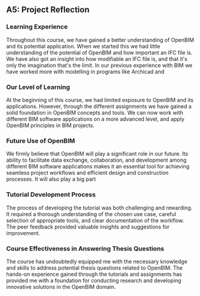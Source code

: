 ## A5: Project Reflection

### Learning Experience

Throughout this course, we have gained a better understanding of OpenBIM and its potential application. When we started this we had little understanding of the potential of OpenBIM and how important an IFC file is. We have also got an insight into how modifiable an IFC file is, and that it's only the imagination that's the limit. In our previous experience with BIM we have worked more with modelling in programs like Archicad and 

### Our Level of Learning

At the beginning of this course, we had limited exposure to OpenBIM and its applications. However, through the different assignments we have gained a solid foundation in OpenBIM concepts and tools. We can now work with different BIM software applications on a more advanced level, and apply OpenBIM principles in BIM projects.

### Future Use of OpenBIM

We firmly believe that OpenBIM will play a significant role in our future. Its ability to facilitate data exchange, collaboration, and development among different BIM software applications makes it an essential tool for achieving seamless project workflows and efficient design and construction processes. It will also play a big part 

### Tutorial Development Process

The process of developing the tutorial was both challenging and rewarding. It required a thorough understanding of the chosen use case, careful selection of appropriate tools, and clear documentation of the workflow. The peer feedback provided valuable insights and suggestions for improvement.

### Course Effectiveness in Answering Thesis Questions

The course has undoubtedly equipped me with the necessary knowledge and skills to address potential thesis questions related to OpenBIM. The hands-on experience gained through the tutorials and assignments has provided me with a foundation for conducting research and developing innovative solutions in the OpenBIM domain.

